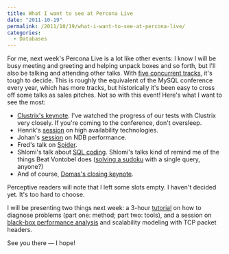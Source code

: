 ```yaml
---
title: What I want to see at Percona Live
date: "2011-10-19"
permalink: /2011/10/19/what-i-want-to-see-at-percona-live/
categories:
  - Databases
---
```

For me, next week's Percona Live is a lot like other events: I know I will be busy meeting and greeting and helping unpack boxes and so forth, but I'll also be talking and attending other talks. With [five concurrent tracks][1], it's tough to decide. This is roughly the equivalent of the MySQL conference every year, which has more tracks, but historically it's been easy to cross off some talks as sales pitches. Not so with this event! Here's what I want to see the most:

*   [Clustrix's keynote][2]. I've watched the progress of our tests with Clustrix very closely. If you're coming to the conference, don't oversleep.
*   Henrik's [session][3] on high availability technologies.
*   Johan's [session][4] on NDB performance.
*   Fred's talk on [Spider][5].
*   Shlomi's talk about [SQL coding][6]. Shlomi's talks kind of remind me of the things Beat Vontobel does ([solving a sudoku][7] with a single query, anyone?)
*   And of course, [Domas's closing keynote][8].

Perceptive readers will note that I left some slots empty. I haven't decided yet. It's too hard to choose.

I will be presenting two things next week: a 3-hour [tutorial][9] on how to diagnose problems (part one: method; part two: tools), and a session on [black-box performance analysis][10] and scalability modeling with TCP packet headers.

See you there &#8212; I hope!

 [1]: http://www.percona.com/live/london-2011/schedule-conference/
 [2]: http://www.percona.com/live/london-2011/session/opening-keynote-characterizing-performance/
 [3]: http://www.percona.com/live/london-2011/session/choosing-a-mysql-replication-high-availability-solution/
 [4]: http://www.percona.com/live/london-2011/session/performance-tuning-of-mysql-cluster/
 [5]: http://www.percona.com/live/london-2011/session/mysql-partitioning-the-spider-solution/
 [6]: http://www.percona.com/live/london-2011/session/programmatic-queries-things-you-can-code-with-sql/
 [7]: http://www.mysqlconf.com/mysql2008/public/schedule/detail/794
 [8]: http://www.percona.com/live/london-2011/session/closing-keynote-scaling-mysql-at-facebook/
 [9]: http://www.percona.com/live/london-2011/tutorial/expert-troubleshooting/
 [10]: http://www.percona.com/live/london-2011/session/measuring-scalability-and-performance-with-tcp/
